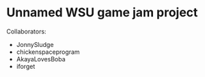 # Unnamed WSU game jam project

Collaborators:

- JonnySludge
- chickenspaceprogram
- AkayaLovesBoba
- iforget

